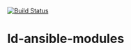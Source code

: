 [![Build Status](https://travis-ci.org/linuxdynasty/ld-ansible-modules.svg?branch=master)](https://travis-ci.org/linuxdynasty/ld-ansible-modules)
# ld-ansible-modules
